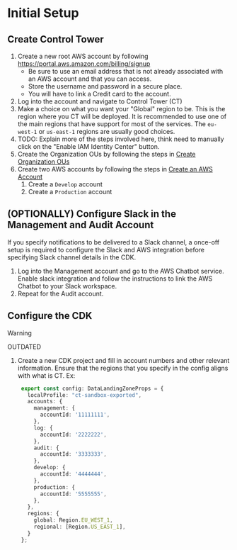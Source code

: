 # Initial Setup

## Create Control Tower

1. Create a new root AWS account by following https://portal.aws.amazon.com/billing/signup
   - Be sure to use an email address that is not already associated with an AWS account and that you can access.
   - Store the username and password in a secure place.
   - You will have to link a Credit card to the account.
1. Log into the account and navigate to Control Tower (CT)
1. Make a choice on what you want your "Global" region to be. This is the region where you CT will be deployed. It is
    recommended to use one of the main regions that have support for most of the services. The `eu-west-1` or 
    `us-east-1` regions are usually good choices.
1. TODO: Explain more of the steps involved here, think need to manually click on the "Enable IAM Identity Center" button.
1. Create the Organization OUs by following the steps in [Create Organization OUs](Create%20Organization%20OUs.md)
1. Create two AWS accounts by following the steps in [Create an AWS Account](Create%20an%20AWS%20Account.md)
   1. Create a `Develop` account
   2. Create a `Production` account

## (OPTIONALLY) Configure Slack in the Management and Audit Account

If you specify notifications to be delivered to a Slack channel, a once-off setup is required to configure the Slack and
AWS integration before specifying Slack channel details in the CDK.

1. Log into the Management account and go to the AWS Chatbot service. Enable slack integration and follow the
   instructions to link the AWS Chatbot to your Slack workspace.
2. Repeat for the Audit account.

## Configure the CDK

> [!WARNING]
> OUTDATED 

1. Create a new CDK project and fill in account numbers and other relevant information. Ensure that the regions that 
   you specify in the config aligns with what is CT. Ex:
   ```ts
    export const config: DataLandingZoneProps = {
      localProfile: "ct-sandbox-exported",
      accounts: {
        management: {
          accountId: '11111111',
        },
        log: {
          accountId: '2222222',
        },
        audit: {
          accountId: '3333333',
        },
        develop: {
          accountId: '4444444',
        },
        production: {
          accountId: '5555555',
        },
      },
      regions: {
        global: Region.EU_WEST_1,
        regional: [Region.US_EAST_1],
      }
    };
   ```

